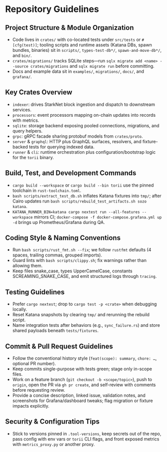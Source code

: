 # Repository Guidelines

## Project Structure & Module Organization
- Code lives in `crates/` with co-located tests under `src/tests` or `#[cfg(test)]`; tooling scripts and runtime assets (Katana DBs, spawn bundles, binaries) sit in `scripts/`, `types-test-db*/`, `spawn-and-move-db*/`, and `bin/`.
- `crates/migrations/` tracks SQLite steps—run `sqlx migrate add <name> --source crates/migrations` and `sqlx migrate run` before committing.
- Docs and example data sit in `examples/`, `migrations/`, `docs/`, and `grafana/`.

## Key Crates Overview
- `indexer`: drives StarkNet block ingestion and dispatch to downstream services.
- `processors`: event processors mapping on-chain updates into records with metrics.
- `sqlite`: storage backend exposing pooled connections, migrations, and query helpers.
- `grpc`: gRPC facade sharing protobuf models from `crates/proto`.
- `server` & `graphql`: HTTP plus GraphQL surfaces, resolvers, and fixture-backed tests for querying indexed data.
- `runner` & `cli`: runtime orchestration plus configuration/bootstrap logic for the `torii` binary.

## Build, Test, and Development Commands
- `cargo build --workspace` or `cargo build --bin torii` use the pinned toolchain in `rust-toolchain.toml`.
- `bash scripts/extract_test_db.sh` inflates Katana fixtures into `tmp/`; after Cairo updates run `bash scripts/rebuild_test_artifacts.sh sozo katana`.
- `KATANA_RUNNER_BIN=katana cargo nextest run --all-features --workspace` mirrors CI; `docker-compose -f docker-compose.grafana.yml up -d` brings up Prometheus/Grafana during QA.

## Coding Style & Naming Conventions
- Run `bash scripts/rust_fmt.sh --fix`; we follow `rustfmt` defaults (4 spaces, trailing commas, grouped imports).
- Guard lints with `bash scripts/clippy.sh`; fix warnings rather than allowing them.
- Keep files snake_case, types UpperCamelCase, constants SCREAMING_SNAKE_CASE, and emit structured logs through `tracing`.

## Testing Guidelines
- Prefer `cargo nextest`; drop to `cargo test -p <crate>` when debugging locally.
- Reset Katana snapshots by clearing `tmp/` and rerunning the rebuild script.
- Name integration tests after behaviors (e.g., `sync_failure.rs`) and store shared payloads beneath `tests/fixtures`.

## Commit & Pull Request Guidelines
- Follow the conventional history style (`feat(scope): summary`, `chore: …`, optional PR number).
- Keep commits single-purpose with tests green; stage only in-scope files.
- Work on a feature branch (`git checkout -b <scope/topic>`), push to `origin`, open the PR via `gh pr create`, and self-review with comments before requesting review.
- Provide a concise description, linked issue, validation notes, and screenshots for Grafana/dashboard tweaks; flag migration or fixture impacts explicitly.

## Security & Configuration Tips
- Stick to versions pinned in `.tool-versions`, keep secrets out of the repo, pass config with env vars or `torii` CLI flags, and front exposed metrics with `metrics_proxy.py` or another proxy.
